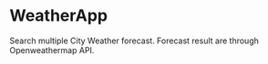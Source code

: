 WeatherApp
==========

Search multiple City Weather forecast. Forecast result are through Openweathermap API.   
